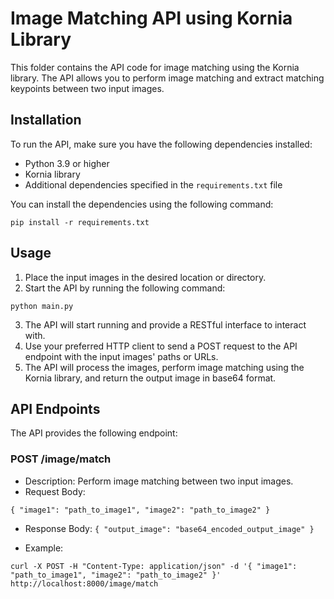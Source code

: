 # Image Matching API using Kornia Library

This folder contains the API code for image matching using the Kornia library. The API allows you to perform image matching and extract matching keypoints between two input images.

## Installation

To run the API, make sure you have the following dependencies installed:

- Python 3.9 or higher
- Kornia library
- Additional dependencies specified in the `requirements.txt` file

You can install the dependencies using the following command:


`
pip install -r requirements.txt
`

## Usage

1. Place the input images in the desired location or directory.
2. Start the API by running the following command:

`
python main.py
`

3. The API will start running and provide a RESTful interface to interact with.
4. Use your preferred HTTP client to send a POST request to the API endpoint with the input images' paths or URLs.
5. The API will process the images, perform image matching using the Kornia library, and return the output image in base64 format.

## API Endpoints

The API provides the following endpoint:

### POST /image/match

- Description: Perform image matching between two input images.
- Request Body:

`
{
"image1": "path_to_image1",
"image2": "path_to_image2"
}
`

- Response Body:
`
{
"output_image": "base64_encoded_output_image"
}
`

- Example:

`
curl -X POST -H "Content-Type: application/json" -d '{
"image1": "path_to_image1",
"image2": "path_to_image2"
}' http://localhost:8000/image/match
`
